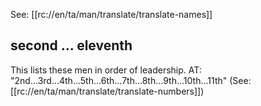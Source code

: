 See: [[rc://en/ta/man/translate/translate-names]]

## second ... eleventh ##

This lists these men in order of leadership. AT: "2nd...3rd...4th...5th...6th...7th...8th...9th...10th...11th"  (See:  [[rc://en/ta/man/translate/translate-numbers]])